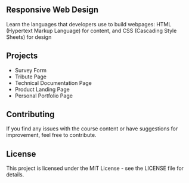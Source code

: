 ## Responsive Web Design
Learn the languages that developers use to build webpages: HTML (Hypertext Markup Language) for content, and CSS (Cascading Style Sheets) for design

## Projects
- Survey Form
- Tribute Page
- Technical Documentation Page
- Product Landing Page
- Personal Portfolio Page

## Contributing
If you find any issues with the course content or have suggestions for improvement, feel free to contribute.

## License
This project is licensed under the MIT License - see the LICENSE file for details.